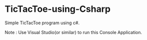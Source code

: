 # TicTacToe-using-Csharp
Simple TicTacToe program using c#.

Note : Use Visual Studio(or similar) to run this Console Application.
